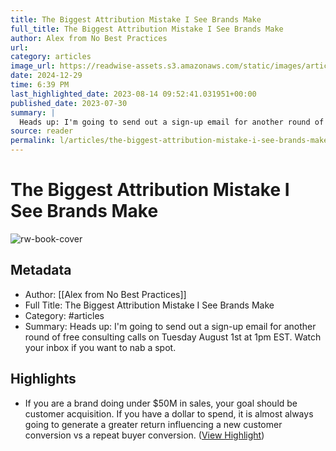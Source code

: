 ```yaml
---
title: The Biggest Attribution Mistake I See Brands Make
full_title: The Biggest Attribution Mistake I See Brands Make
author: Alex from No Best Practices
url: 
category: articles
image_url: https://readwise-assets.s3.amazonaws.com/static/images/article0.00998d930354.png
date: 2024-12-29
time: 6:39 PM
last_highlighted_date: 2023-08-14 09:52:41.031951+00:00
published_date: 2023-07-30
summary: |
  Heads up: I'm going to send out a sign-up email for another round of free consulting calls on Tuesday August 1st at 1pm EST. Watch your inbox if you want to nab a spot.
source: reader
permalink: l/articles/the-biggest-attribution-mistake-i-see-brands-make
---
```

# The Biggest Attribution Mistake I See Brands Make

![rw-book-cover](https://readwise-assets.s3.amazonaws.com/static/images/article0.00998d930354.png)

## Metadata
- Author: [[Alex from No Best Practices]]
- Full Title: The Biggest Attribution Mistake I See Brands Make
- Category: #articles
- Summary: Heads up: I'm going to send out a sign-up email for another round of free consulting calls on Tuesday August 1st at 1pm EST. Watch your inbox if you want to nab a spot.

## Highlights
- If you are a brand doing under $50M in sales, your goal should be customer acquisition. If you have a dollar to spend, it is almost always going to generate a greater return influencing a new customer conversion vs a repeat buyer conversion. ([View Highlight](https://read.readwise.io/read/01h7sqcgatq8eqcra7x6t4tnm4))



